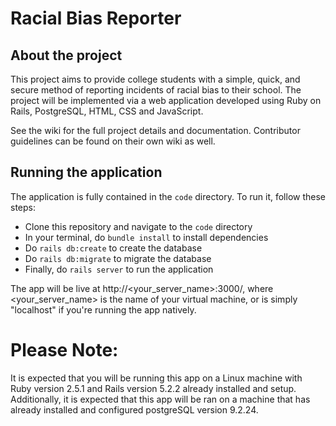 # Racial Bias Reporter
## About the project ##
This project aims to provide college students with a simple, quick, and secure method of reporting incidents of racial bias to their school. The project will be implemented via a web application developed using Ruby on Rails, PostgreSQL, HTML, CSS and JavaScript.

See the wiki for the full project details and documentation. Contributor guidelines can be found on their own wiki as well.

## Running the application ##
The application is fully contained in the `code` directory. To run it, follow these steps:
* Clone this repository and navigate to the `code` directory
* In your terminal, do `bundle install` to install dependencies
* Do `rails db:create` to create the database
* Do `rails db:migrate` to migrate the database
* Finally, do `rails server` to run the application

The app will be live at http://<your_server_name>:3000/, where <your_server_name> is the name of your virtual machine, or is simply "localhost" if you're running the app natively.

# Please Note:
It is expected that you will be running this app on a Linux machine with Ruby version 2.5.1 and Rails version 5.2.2 already installed and setup. Additionally, it is expected that this app will be ran on a machine that has already installed and configured postgreSQL version 9.2.24.
